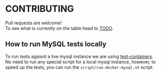 # CONTRIBUTING

Pull requests are welcome!  
To see what is currently on the table head to [TODO](TODO.md).

## How to run MySQL tests locally

To run tests agaisnt a live mysql instance we are using [test-containers](https://github.com/testcontainers/testcontainers-java).  
No need to run any special script for a local mysql instance, however, to speed up the tests, you can run the `script/run-docker-mysql.sh` script.
